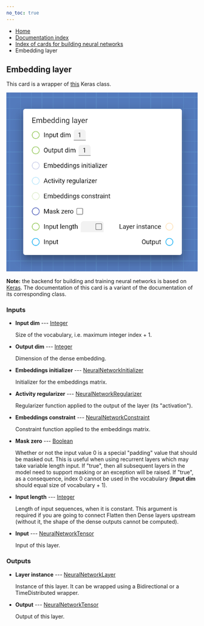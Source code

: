 ```yaml
---
no_toc: true
---
```


<ul class="breadcrumb">
    <li><a href="">Home</a></li>
    <li><a href="documentation">Documentation index</a></li>
    <li><a href="neural_network_cards/">Index of cards for building neural networks</a></li>
    <li>Embedding layer</li>
</ul>

## Embedding layer

This card is a wrapper of [this](https://keras.io/api/layers/core_layers/embedding/) Keras class.

!["Embedding layer" card](assets/img/neural_network_cards/layer_Embedding.png)

**Note:** the backend for building and training neural networks is based on [Keras](https://keras.io/). The documentation of this card is a variant of the documentation of its corresponding class.


### Inputs


* **Input dim** --- [Integer](types/Integer)

  Size of the vocabulary, i.e. maximum integer index + 1.

* **Output dim** --- [Integer](types/Integer)

  Dimension of the dense embedding.

* **Embeddings initializer** --- [NeuralNetworkInitializer](types/NeuralNetworkInitializer)

  Initializer for the embeddings matrix.

* **Activity regularizer** --- [NeuralNetworkRegularizer](types/NeuralNetworkRegularizer)

  Regularizer function applied to the output of the layer (its "activation").

* **Embeddings constraint** --- [NeuralNetworkConstraint](types/NeuralNetworkConstraint)

  Constraint function applied to the embeddings matrix.

* **Mask zero** --- [Boolean](types/Boolean)

  Whether or not the input value 0 is a special "padding" value that should be masked out. This is useful when using recurrent layers which may take variable length input. If "true", then all subsequent layers in the model need to support masking or an exception will be raised. If "true", as a consequence, index 0 cannot be used in the vocabulary (**Input dim** should equal size of vocabulary + 1).

* **Input length** --- [Integer](types/Integer)

  Length of input sequences, when it is constant. This argument is required if you are going to connect Flatten then Dense layers upstream (without it, the shape of the dense outputs cannot be computed).

* **Input** --- [NeuralNetworkTensor](types/NeuralNetworkTensor)

  Input of this layer.





### Outputs


* **Layer instance** --- [NeuralNetworkLayer](types/NeuralNetworkLayer)

  Instance of this layer. It can be wrapped using a Bidirectional or a TimeDistributed wrapper.

* **Output** --- [NeuralNetworkTensor](types/NeuralNetworkTensor)

  Output of this layer.




